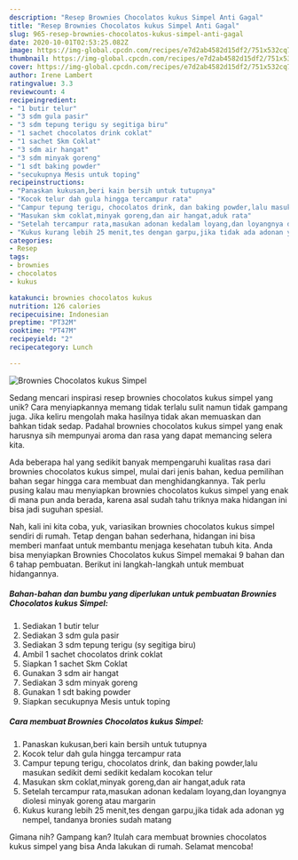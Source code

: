```yaml
---
description: "Resep Brownies Chocolatos kukus Simpel Anti Gagal"
title: "Resep Brownies Chocolatos kukus Simpel Anti Gagal"
slug: 965-resep-brownies-chocolatos-kukus-simpel-anti-gagal
date: 2020-10-01T02:53:25.082Z
image: https://img-global.cpcdn.com/recipes/e7d2ab4582d15df2/751x532cq70/brownies-chocolatos-kukus-simpel-foto-resep-utama.jpg
thumbnail: https://img-global.cpcdn.com/recipes/e7d2ab4582d15df2/751x532cq70/brownies-chocolatos-kukus-simpel-foto-resep-utama.jpg
cover: https://img-global.cpcdn.com/recipes/e7d2ab4582d15df2/751x532cq70/brownies-chocolatos-kukus-simpel-foto-resep-utama.jpg
author: Irene Lambert
ratingvalue: 3.3
reviewcount: 4
recipeingredient:
- "1 butir telur"
- "3 sdm gula pasir"
- "3 sdm tepung terigu sy segitiga biru"
- "1 sachet chocolatos drink coklat"
- "1 sachet Skm Coklat"
- "3 sdm air hangat"
- "3 sdm minyak goreng"
- "1 sdt baking powder"
- "secukupnya Mesis untuk toping"
recipeinstructions:
- "Panaskan kukusan,beri kain bersih untuk tutupnya"
- "Kocok telur dah gula hingga tercampur rata"
- "Campur tepung terigu, chocolatos drink, dan baking powder,lalu masukan sedikit demi sedikit kedalam kocokan telur"
- "Masukan skm coklat,minyak goreng,dan air hangat,aduk rata"
- "Setelah tercampur rata,masukan adonan kedalam loyang,dan loyangnya diolesi minyak goreng atau margarin"
- "Kukus kurang lebih 25 menit,tes dengan garpu,jika tidak ada adonan yg nempel, tandanya bronies sudah matang"
categories:
- Resep
tags:
- brownies
- chocolatos
- kukus

katakunci: brownies chocolatos kukus 
nutrition: 126 calories
recipecuisine: Indonesian
preptime: "PT32M"
cooktime: "PT47M"
recipeyield: "2"
recipecategory: Lunch

---
```



![Brownies Chocolatos kukus Simpel](https://img-global.cpcdn.com/recipes/e7d2ab4582d15df2/751x532cq70/brownies-chocolatos-kukus-simpel-foto-resep-utama.jpg)

Sedang mencari inspirasi resep brownies chocolatos kukus simpel yang unik? Cara menyiapkannya memang tidak terlalu sulit namun tidak gampang juga. Jika keliru mengolah maka hasilnya tidak akan memuaskan dan bahkan tidak sedap. Padahal brownies chocolatos kukus simpel yang enak harusnya sih mempunyai aroma dan rasa yang dapat memancing selera kita.



Ada beberapa hal yang sedikit banyak mempengaruhi kualitas rasa dari brownies chocolatos kukus simpel, mulai dari jenis bahan, kedua pemilihan bahan segar hingga cara membuat dan menghidangkannya. Tak perlu pusing kalau mau menyiapkan brownies chocolatos kukus simpel yang enak di mana pun anda berada, karena asal sudah tahu triknya maka hidangan ini bisa jadi suguhan spesial.


Nah, kali ini kita coba, yuk, variasikan brownies chocolatos kukus simpel sendiri di rumah. Tetap dengan bahan sederhana, hidangan ini bisa memberi manfaat untuk membantu menjaga kesehatan tubuh kita. Anda bisa menyiapkan Brownies Chocolatos kukus Simpel memakai 9 bahan dan 6 tahap pembuatan. Berikut ini langkah-langkah untuk membuat hidangannya.

<!--inarticleads1-->

##### Bahan-bahan dan bumbu yang diperlukan untuk pembuatan Brownies Chocolatos kukus Simpel:

1. Sediakan 1 butir telur
1. Sediakan 3 sdm gula pasir
1. Sediakan 3 sdm tepung terigu (sy segitiga biru)
1. Ambil 1 sachet chocolatos drink coklat
1. Siapkan 1 sachet Skm Coklat
1. Gunakan 3 sdm air hangat
1. Sediakan 3 sdm minyak goreng
1. Gunakan 1 sdt baking powder
1. Siapkan secukupnya Mesis untuk toping




<!--inarticleads2-->

##### Cara membuat Brownies Chocolatos kukus Simpel:

1. Panaskan kukusan,beri kain bersih untuk tutupnya
1. Kocok telur dah gula hingga tercampur rata
1. Campur tepung terigu, chocolatos drink, dan baking powder,lalu masukan sedikit demi sedikit kedalam kocokan telur
1. Masukan skm coklat,minyak goreng,dan air hangat,aduk rata
1. Setelah tercampur rata,masukan adonan kedalam loyang,dan loyangnya diolesi minyak goreng atau margarin
1. Kukus kurang lebih 25 menit,tes dengan garpu,jika tidak ada adonan yg nempel, tandanya bronies sudah matang




Gimana nih? Gampang kan? Itulah cara membuat brownies chocolatos kukus simpel yang bisa Anda lakukan di rumah. Selamat mencoba!
